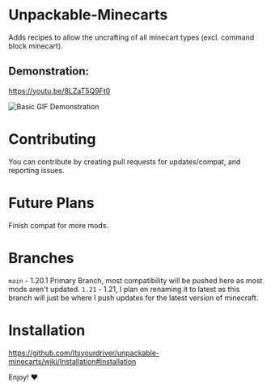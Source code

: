 # Unpackable-Minecarts
Adds recipes to allow the uncrafting of all minecart types (excl. command block minecart).

## Demonstration:
https://youtu.be/8LZaT5Q9Ft0

![Basic GIF Demonstration](https://cdn.driver.fyi/r/unpackable_demonstrations.gif)


# Contributing
You can contribute by creating pull requests for updates/compat, and reporting issues.


# Future Plans
Finish compat for more mods.

# Branches
`main` - 1.20.1 Primary Branch, most compatibility will be pushed here as most mods aren't updated.
`1.21` - 1.21, I plan on renaming it to latest as this branch will just be where I push updates for the latest version of minecraft.

# Installation
https://github.com/Itsyourdriver/unpackable-minecarts/wiki/Installation#installation


Enjoy! ❤️